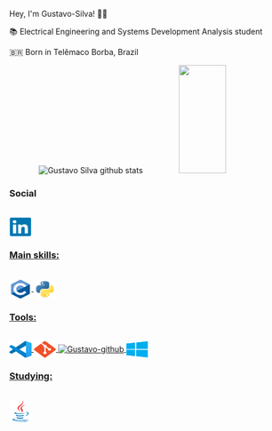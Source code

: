 Hey, I'm Gustavo-Silva! 🤙🏼

📚 Electrical Engineering and Systems Development Analysis student

🇧🇷 Born in Telêmaco Borba, Brazil

<div align="center">  
  <img width="49%" height="195px" src="https://github-readme-stats.vercel.app/api?username=Gustavo-Gss&show_icons=true&count_private=true&hide_border=true&title_color=00bfbf&icon_color=00bfbf&text_color=c9d1d9&bg_color=0d1117" alt="Gustavo Silva github stats" /> 
  <img width="41%" height="195px" src="https://github-readme-stats.vercel.app/api/top-langs/?username=Gustavo-Gss&layout=compact&hide_border=true&title_color=00bfbf&text_color=00bfbf&bg_color=0d1117" />
</div>

### Social 
<div style="display: inline_block"><br>
<a href="https://www.linkedin.com/in/gustavo-santos-da-silva/" target="_blank"> <img align="center" alt="Gustavo-Linkeld" height="35" width="40" src="https://github.com/devicons/devicon/blob/master/icons/linkedin/linkedin-original.svg"</a>
</div> 
  
### Main skills:
<div style="display: inline_block"><br>
  <img align="center" alt="Gustavo-C" height="35" width="40" src="https://github.com/devicons/devicon/blob/master/icons/c/c-original.svg">
  <img align="center" alt="Gustavo-Python" height="35" width="40" src="https://raw.githubusercontent.com/devicons/devicon/master/icons/python/python-original.svg">
</div>
  
### Tools:
<div style="display: inline_block"><br>
  <img align="center" alt="Gustavo-vscode" height="30" width="40" src="https://github.com/devicons/devicon/blob/master/icons/vscode/vscode-original.svg">
  <img align="center" alt="Gustavo-git" height="30" width="40" src="https://github.com/devicons/devicon/blob/master/icons/git/git-original.svg">
  <img align="center" alt="Gustavo-github" height="30" width="40" src="https://github.com/simple-icons/simple-icons/blob/develop/icons/github.svg">
  <img align="center" alt="Gustavo-windows" height="30" width="40" src="https://github.com/devicons/devicon/blob/master/icons/windows8/windows8-original.svg">
</div>
  
### Studying:
<div style="display: inline_block"><br>
  <img align="center" alt="Gustavo-Java" height="40" width="40" src="https://github.com/devicons/devicon/blob/master/icons/java/java-original.svg">
</div>
